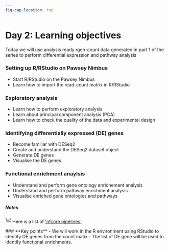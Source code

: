 ```yaml
---
fig-cap-location: top
---
```



# **Day 2: Learning objectives**

Today we will use analysis ready rgen-count data generated in part 1 of the series to perform differential expression and pathway analysis

### **Setting up R/RStudio on Pawsey Nimbus**
- Start R/RStudio on the Pawsey Nimbus
- Learn how to import the read-count matrix in R/RStudio

### **Exploratory analysis**
- Learn how to perform exploratory analysis 
- Learn about principal component analysis (PCA)
- Learn how to check the quality of the data and experimental design

### **Identifying differentially expressed (DE) genes**
- Become familiar with DESeq2
- Create and understand the DESeq2 dataset object
- Generate DE genes
- Visualise the DE genes


### **Functional enrichment anaylsis**
- Understand and perform gene ontology enrichement analysis
- Understand and perform pathway enrichment analysis
- Visualise enriched gene ontologies and pathways

##### **Notes**

<sup id="f1">1[↩](#a1)</sup> Here is a list of ['nfcore pipelines'](https://nf-co.re/pipelines/).

<div class="keypoints">
### **Key points**
- We will work in the R environment using RStudio to identify DE genes from the count matix 
- The list of DE gene will be used to identify functional enrichments. 
</div>